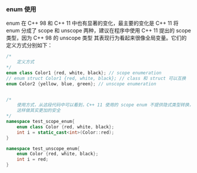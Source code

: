 ### enum 使用

enum 在 C++ 98 和 C++ 11 中也有显著的变化，最主要的变化是 C++ 11 将 enum 分成了 scope
和 unscope 两种，建议在程序中使用 C++ 11 提出的 scope 类型，因为 C++ 98 的 unscope 类型
其表现行为看起来很像全局变量。它们的定义方式分别如下：

```c++
/*
	定义方式
*/
enum class Color1 {red, white, black}; // scope enumeration
// enum struct Color1 {red, white, black}; // class 和 struct 可以互换
enum Color2 {yellow, blue, green}; // unscope enumeration


/*
	使用方式，从这段代码中可以看到，C++ 11 使用的 scope enum 不提供隐式类型转换，
	这样做其实更加的安全
*/
namespace test_scope_enum{
	enum class Color {red, white, black};
	int i = static_cast<int>(Color::red);
}

namespace test_unscope_enum{
	enum Color {red, white, black};
	int i = red;
}
```


